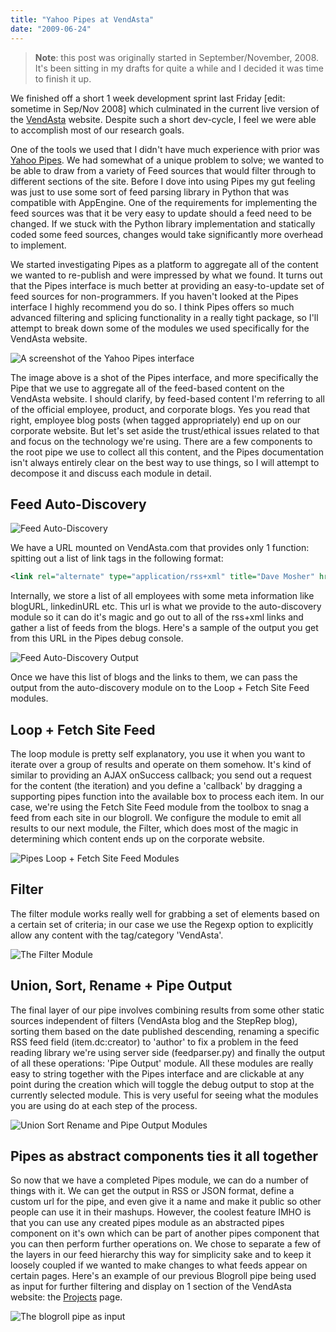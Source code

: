 ```yaml
---
title: "Yahoo Pipes at VendAsta"
date: "2009-06-24"
---
```


> **Note**: this post was originally started in September/November, 2008. It's
been sitting in my drafts for quite a while and I decided it was time to finish
it up.

We finished off a short 1 week development sprint last Friday [edit: sometime in Sep/Nov 2008] which culminated in the current live version of the [VendAsta](https://www.vendasta.com) website. Despite such a short dev-cycle, I feel we were able to accomplish most of our research goals.

One of the tools we used that I didn't have much experience with prior was [Yahoo Pipes](https://pipes.yahoo.com). We had somewhat of a unique problem to solve; we wanted to be able to draw from a variety of Feed sources that would filter through to different sections of the site. Before I dove into using Pipes my gut feeling was just to use some sort of feed parsing library in Python that was compatible with AppEngine. One of the requirements for implementing the feed sources was that it be very easy to update should a feed need to be changed. If we stuck with the Python library implementation and statically coded some feed
sources, changes would take significantly more overhead to implement.

We started investigating Pipes as a platform to aggregate all of the content we wanted to re-publish and were impressed by what we found. It turns out that the Pipes interface is much better at providing an easy-to-update set of feed sources for non-programmers. If you haven't looked at the Pipes interface I highly recommend you do so. I think Pipes offers so much advanced filtering and splicing functionality in a really tight package, so I'll attempt to break down some of the modules we used specifically for the VendAsta website.

![A screenshot of the Yahoo Pipes interface](/img/yahoo-pipes-at-vendasta/v-blogroll.png)

The image above is a shot of the Pipes interface, and more specifically the Pipe that we use to aggregate all of the feed-based content on the VendAsta website. I should clarify, by feed-based content I'm referring to all of the official employee, product, and corporate blogs. Yes you read that right, employee blog posts (when tagged appropriately) end up on our corporate website. But let's set aside the trust/ethical issues related to that and focus on the technology we're
using. There are a few components to the root pipe we use to collect all this content, and the Pipes documentation isn't always entirely clear on the best way to use things, so I will attempt to decompose it and discuss each module in detail.

## Feed Auto-Discovery

![Feed Auto-Discovery](/img/yahoo-pipes-at-vendasta/feed-auto-discovery.png)

We have a URL mounted on VendAsta.com that provides only 1 function: spitting out a list of link tags in the following format:

```xml
<link rel="alternate" type="application/rss+xml" title="Dave Mosher" href="https://www.davemo.com">
```

Internally, we store a list of all employees with some meta information like blogURL, linkedinURL etc. This url is what we provide to the auto-discovery module so it can do it's magic and go out to all of the rss+xml links and gather a list of feeds from the blogs. Here's a sample of the output you get from this URL in the Pipes debug console.

![Feed Auto-Discovery Output](/img/yahoo-pipes-at-vendasta/feed-auto-discovery-output.png)

Once we have this list of blogs and the links to them, we can pass the output from the auto-discovery module on to the Loop + Fetch Site Feed modules.

## Loop + Fetch Site Feed

The loop module is pretty self explanatory, you use it when you want to iterate over a group of results and operate on them somehow. It's kind of similar to providing an AJAX onSuccess callback; you send out a request for the content (the iteration) and you define a 'callback' by dragging a supporting pipes function into the available box to process each item. In our case, we're using the Fetch Site Feed module from the toolbox to snag a feed from each site in our blogroll. We configure the module to emit all results to our next module, the Filter, which does most of the magic in determining which content ends up on the corporate website.

![Pipes Loop + Fetch Site Feed Modules](/img/yahoo-pipes-at-vendasta/picture-3.png)

## Filter

The filter module works really well for grabbing a set of elements based on a certain set of criteria; in our case we use the Regexp option to explicitly allow any content with the tag/category 'VendAsta'.

![The Filter Module](/img/yahoo-pipes-at-vendasta/picture-4.png)

## Union, Sort, Rename + Pipe Output

The final layer of our pipe involves combining results from some other static sources independent of filters (VendAsta blog and the StepRep blog), sorting them based on the date published descending, renaming a specific RSS feed field (item.dc:creator) to 'author' to fix a problem in the feed reading library we're using server side (feedparser.py) and finally the output of all these operations: 'Pipe Output' module. All these modules are really easy to string together with the Pipes interface and are clickable at any point during the creation which will toggle the debug output to stop at the currently selected module. This is very useful for seeing what the modules you are using do at each step of the process.

![Union Sort Rename and Pipe Output Modules](/img/yahoo-pipes-at-vendasta/picture-51.png)

## Pipes as abstract components ties it all together

So now that we have a completed Pipes module, we can do a number of things with it. We can get the output in RSS or JSON format, define a custom url for the pipe, and even give it a name and make it public so other people can use it in their mashups. However, the coolest feature IMHO is that you can use any created pipes module as an abstracted pipes component on it's own which can be part of another pipes component that you can then perform further operations on. We chose to separate a few of the layers in our feed hierarchy this way for simplicity sake and to keep it loosely coupled if we wanted to make changes to what feeds appear on certain pages. Here's an example of our previous Blogroll pipe being used as input for further filtering and display on 1 section of the VendAsta website: the [Projects](https://www.vendasta.com/projects/) page.

![The blogroll pipe as input](/img/yahoo-pipes-at-vendasta/picture-6.png)
